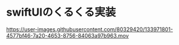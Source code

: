 # swiftUIのくるくる実装


https://user-images.githubusercontent.com/80329420/133971801-4577bf46-7a20-4653-8756-84063a97b963.mov

